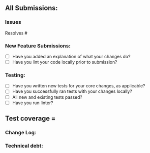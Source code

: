 ## All Submissions:
  
### Issues

Resolves #

### New Feature Submissions:

* [ ] Have you added an explanation of what your changes do?
* [ ] Have you lint your code locally prior to submission?

### Testing:

* [ ] Have you written new tests for your core changes, as applicable?
* [ ] Have you successfully ran tests with your changes locally?
* [ ] All new and existing tests passed?
* [ ] Have you run linter?

**Test coverage** =
--------------------------------------------------------------------------------
### Change Log:

### Technical debt:
